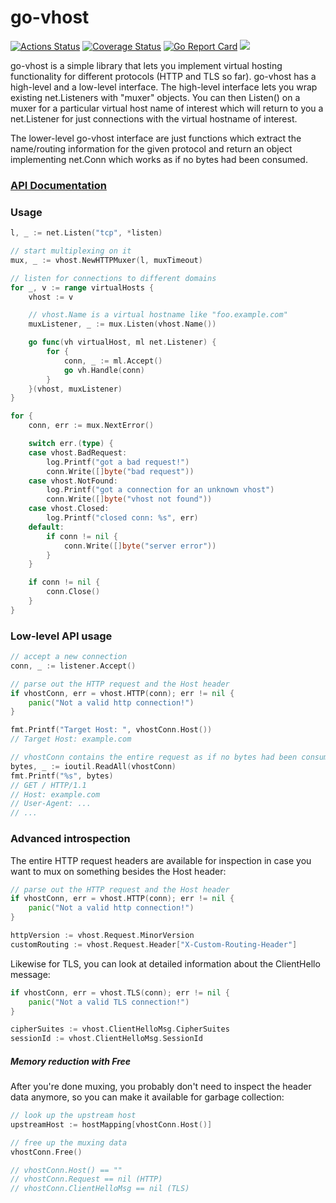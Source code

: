 # go-vhost

[![Actions Status](https://github.com/kayabe/go-vhost/workflows/test/badge.svg)](https://github.com/kayabe/go-vhost/actions)
[![Coverage Status](https://coveralls.io/repos/github/kayabe/go-vhost/badge.svg?branch=master)](https://coveralls.io/github/kayabe/go-vhost?branch=master)
[![Go Report Card](https://goreportcard.com/badge/github.com/kayabe/go-vhost)](https://goreportcard.com/report/github.com/kayabe/go-vhost)
[![](https://godoc.org/github.com/kayabe/go-vhost?status.svg)](https://pkg.go.dev/github.com/kayabe/go-vhost?tab=doc)

go-vhost is a simple library that lets you implement virtual hosting functionality for different protocols (HTTP and TLS so far). go-vhost has a high-level and a low-level interface. The high-level interface lets you wrap existing net.Listeners with "muxer" objects. You can then Listen() on a muxer for a particular virtual host name of interest which will return to you a net.Listener for just connections with the virtual hostname of interest.

The lower-level go-vhost interface are just functions which extract the name/routing information for the given protocol and return an object implementing net.Conn which works as if no bytes had been consumed.

### [API Documentation](https://godoc.org/github.com/inconshreveable/go-vhost)

### Usage
```go
l, _ := net.Listen("tcp", *listen)

// start multiplexing on it
mux, _ := vhost.NewHTTPMuxer(l, muxTimeout)

// listen for connections to different domains
for _, v := range virtualHosts {
	vhost := v

	// vhost.Name is a virtual hostname like "foo.example.com"
	muxListener, _ := mux.Listen(vhost.Name())

	go func(vh virtualHost, ml net.Listener) {
		for {
			conn, _ := ml.Accept()
			go vh.Handle(conn)
		}
	}(vhost, muxListener)
}

for {
	conn, err := mux.NextError()

	switch err.(type) {
	case vhost.BadRequest:
		log.Printf("got a bad request!")
		conn.Write([]byte("bad request"))
	case vhost.NotFound:
		log.Printf("got a connection for an unknown vhost")
		conn.Write([]byte("vhost not found"))
	case vhost.Closed:
		log.Printf("closed conn: %s", err)
	default:
		if conn != nil {
			conn.Write([]byte("server error"))
		}
	}

	if conn != nil {
		conn.Close()
	}
}
```
### Low-level API usage
```go
// accept a new connection
conn, _ := listener.Accept()

// parse out the HTTP request and the Host header
if vhostConn, err = vhost.HTTP(conn); err != nil {
	panic("Not a valid http connection!")
}

fmt.Printf("Target Host: ", vhostConn.Host())
// Target Host: example.com

// vhostConn contains the entire request as if no bytes had been consumed
bytes, _ := ioutil.ReadAll(vhostConn)
fmt.Printf("%s", bytes)
// GET / HTTP/1.1
// Host: example.com
// User-Agent: ...
// ...
```

### Advanced introspection
The entire HTTP request headers are available for inspection in case you want to mux on something besides the Host header:
```go
// parse out the HTTP request and the Host header
if vhostConn, err = vhost.HTTP(conn); err != nil {
	panic("Not a valid http connection!")
}

httpVersion := vhost.Request.MinorVersion
customRouting := vhost.Request.Header["X-Custom-Routing-Header"]
```

Likewise for TLS, you can look at detailed information about the ClientHello message:
```go
if vhostConn, err = vhost.TLS(conn); err != nil {
	panic("Not a valid TLS connection!")
}

cipherSuites := vhost.ClientHelloMsg.CipherSuites
sessionId := vhost.ClientHelloMsg.SessionId
```

##### Memory reduction with Free
After you're done muxing, you probably don't need to inspect the header data anymore, so you can make it available for garbage collection:

```go
// look up the upstream host
upstreamHost := hostMapping[vhostConn.Host()]

// free up the muxing data
vhostConn.Free()

// vhostConn.Host() == ""
// vhostConn.Request == nil (HTTP)
// vhostConn.ClientHelloMsg == nil (TLS)
```
